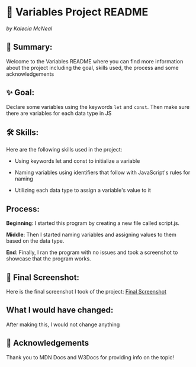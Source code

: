 # 🧪 Variables Project README 
<em>by Kalecia McNeal</em>

## 📖 Summary:
Welcome to the Variables README where you can find more information about the project including the goal, skills used, the process and some acknowledgements

## ✨ Goal:
Declare some variables using the keywords `let` and `const`. Then make sure there are variables for each data type in JS

## 🛠 Skills: 
Here are the following skills used in the project: 
- Using keywords let and const to initialize a variable 

- Naming variables using identifiers that follow with JavaScript's rules for naming 

- Utilizing each data type to assign a variable's value to it 

## Process: 
**Beginning**: I started this program by creating a new file called script.js. 

**Middle**: Then I started naming variables and assigning values to them based on the data type.  

**End**: Finally, I ran the program with no issues and took a screenshot to showcase that the program works. 

## 📸 Final Screenshot:
Here is the final screenshot I took of the project: 
[Final Screenshot](./Front-End/UI-Programming/Basics/Variables/img/final-screenshot.png "My Final Screenshot")

## What I would have changed: 
After making this, I would not change anything 

## 🙏 Acknowledgements
Thank you to MDN Docs and W3Docs for providing info on the topic! 